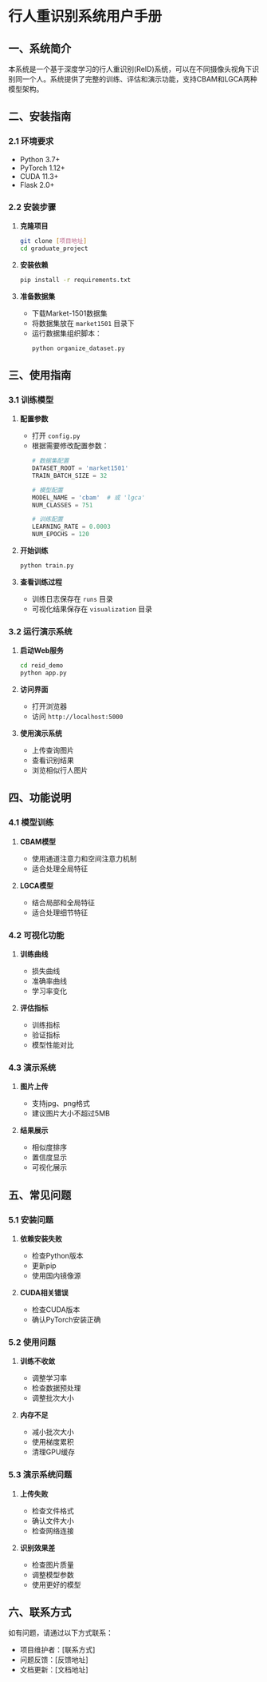 # 行人重识别系统用户手册

## 一、系统简介

本系统是一个基于深度学习的行人重识别(ReID)系统，可以在不同摄像头视角下识别同一个人。系统提供了完整的训练、评估和演示功能，支持CBAM和LGCA两种模型架构。

## 二、安装指南

### 2.1 环境要求

- Python 3.7+
- PyTorch 1.12+
- CUDA 11.3+
- Flask 2.0+

### 2.2 安装步骤

1. **克隆项目**
   ```bash
   git clone [项目地址]
   cd graduate_project
   ```

2. **安装依赖**
   ```bash
   pip install -r requirements.txt
   ```

3. **准备数据集**
   - 下载Market-1501数据集
   - 将数据集放在 `market1501` 目录下
   - 运行数据集组织脚本：
     ```bash
     python organize_dataset.py
     ```

## 三、使用指南

### 3.1 训练模型

1. **配置参数**
   - 打开 `config.py`
   - 根据需要修改配置参数：
     ```python
     # 数据集配置
     DATASET_ROOT = 'market1501'
     TRAIN_BATCH_SIZE = 32
     
     # 模型配置
     MODEL_NAME = 'cbam'  # 或 'lgca'
     NUM_CLASSES = 751
     
     # 训练配置
     LEARNING_RATE = 0.0003
     NUM_EPOCHS = 120
     ```

2. **开始训练**
   ```bash
   python train.py
   ```

3. **查看训练过程**
   - 训练日志保存在 `runs` 目录
   - 可视化结果保存在 `visualization` 目录

### 3.2 运行演示系统

1. **启动Web服务**
   ```bash
   cd reid_demo
   python app.py
   ```

2. **访问界面**
   - 打开浏览器
   - 访问 `http://localhost:5000`

3. **使用演示系统**
   - 上传查询图片
   - 查看识别结果
   - 浏览相似行人图片

## 四、功能说明

### 4.1 模型训练

1. **CBAM模型**
   - 使用通道注意力和空间注意力机制
   - 适合处理全局特征

2. **LGCA模型**
   - 结合局部和全局特征
   - 适合处理细节特征

### 4.2 可视化功能

1. **训练曲线**
   - 损失曲线
   - 准确率曲线
   - 学习率变化

2. **评估指标**
   - 训练指标
   - 验证指标
   - 模型性能对比

### 4.3 演示系统

1. **图片上传**
   - 支持jpg、png格式
   - 建议图片大小不超过5MB

2. **结果展示**
   - 相似度排序
   - 置信度显示
   - 可视化展示

## 五、常见问题

### 5.1 安装问题

1. **依赖安装失败**
   - 检查Python版本
   - 更新pip
   - 使用国内镜像源

2. **CUDA相关错误**
   - 检查CUDA版本
   - 确认PyTorch安装正确

### 5.2 使用问题

1. **训练不收敛**
   - 调整学习率
   - 检查数据预处理
   - 调整批次大小

2. **内存不足**
   - 减小批次大小
   - 使用梯度累积
   - 清理GPU缓存

### 5.3 演示系统问题

1. **上传失败**
   - 检查文件格式
   - 确认文件大小
   - 检查网络连接

2. **识别效果差**
   - 检查图片质量
   - 调整模型参数
   - 使用更好的模型

## 六、联系方式

如有问题，请通过以下方式联系：

- 项目维护者：[联系方式]
- 问题反馈：[反馈地址]
- 文档更新：[文档地址] 